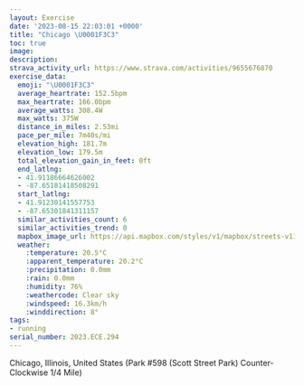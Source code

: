 ```yaml
---
layout: Exercise
date: '2023-08-15 22:03:01 +0000'
title: "Chicago \U0001F3C3"
toc: true
image:
description:
strava_activity_url: https://www.strava.com/activities/9655676870
exercise_data:
  emoji: "\U0001F3C3"
  average_heartrate: 152.5bpm
  max_heartrate: 166.0bpm
  average_watts: 308.4W
  max_watts: 375W
  distance_in_miles: 2.53mi
  pace_per_mile: 7m40s/mi
  elevation_high: 181.7m
  elevation_low: 179.5m
  total_elevation_gain_in_feet: 0ft
  end_latlng:
  - 41.91186664626002
  - -87.65181418508291
  start_latlng:
  - 41.91230141557753
  - -87.65301841311157
  similar_activities_count: 6
  similar_activities_trend: 0
  mapbox_image_url: https://api.mapbox.com/styles/v1/mapbox/streets-v11/static/path-5+787af2-1.0(k%7Bx~Fbl~uOAcBCSIS%3FOFQZe%40jA%7DALWHkAHyAFe%40BwBR%3FHEBG%3FuBIoH%3FeEEaBFaCFMBCRCRWPKP%40h%40AJFBp%40A%60AB%7CCHVLNXLP%40t%40GRCXWNWBe%40CwCI_%40KQ%5BM%5BAq%40DWDQHIJITCVDl%40DbCBNFLTRVFlAKPGNMJU%40Q%40cBGsAEUSWWMM%3F%7B%40FUDQHMRI%5CHpDBVFLRPVJjAMPGNKJQDO%40m%40C%7DBGe%40EMOMYIoA%3FQDURKTEVDfA%40zAHf%40PTTLV%40p%40EVGNIPUDOBwAImBGUQUQI%5BAg%40B%5DDQFQVGTBjDD%5CHRJNTJvAGPGLKLQDYEsDMc%40MOOGa%40AaAJ%5BNGLI%5CAVBp%40AXBbA%40NJZLPNHJBP%3F%5EE%60%40AJAHEPUHWBe%40IcDEMOYIIKEe%40EaGJOFIPCN%3Fb%40HtAHrEAzABtA%3FfCE~A%3Fr%40Bp%40CpEEdAINSPIv%40Y%60%40),pin-s-s+e5b22e(-87.65138,41.91174),pin-s-f+89ae00(-87.65008999999995,41.91139000000001)/auto/800x800?access_token=pk.eyJ1Ijoiam9zaGJlY2ttYW4iLCJhIjoiY205eWR2aDd1MWZ6djJrbXc4a3M0bWZleiJ9.XiG9OWkNcZk2QzjJbxLB4A
  weather:
    :temperature: 20.5°C
    :apparent_temperature: 20.2°C
    :precipitation: 0.0mm
    :rain: 0.0mm
    :humidity: 76%
    :weathercode: Clear sky
    :windspeed: 16.3km/h
    :winddirection: 8°
tags:
- running
serial_number: 2023.ECE.294
---
```

Chicago, Illinois, United States (Park #598 (Scott Street Park) Counter-Clockwise 1/4 Mile)
